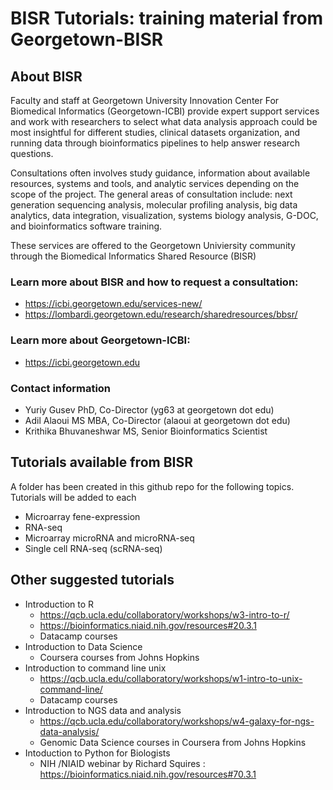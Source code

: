 # BISR Tutorials: training material from Georgetown-BISR 

## About BISR
Faculty and staff at Georgetown University Innovation Center For Biomedical Informatics (Georgetown-ICBI) provide expert support services and work with researchers to select what data analysis approach could be most insightful for different studies, clinical datasets organization, and running data through bioinformatics pipelines to help answer research questions. 

Consultations often involves study guidance, information about available resources, systems and tools, and analytic services depending on the scope of the project. The general areas of consultation include: next generation sequencing analysis, molecular profiling analysis, big data analytics, data integration, visualization, systems biology analysis, G-DOC, and bioinformatics software training. 

These services are offered to the Georgetown Univiersity community through the Biomedical Informatics Shared Resource (BISR)

### Learn more about BISR and how to request a consultation:
* https://icbi.georgetown.edu/services-new/
* https://lombardi.georgetown.edu/research/sharedresources/bbsr/

### Learn more about Georgetown-ICBI:
* https://icbi.georgetown.edu

### Contact information
* Yuriy Gusev PhD, Co-Director (yg63 at georgetown dot edu)
* Adil Alaoui MS MBA, Co-Director (alaoui at georgetown dot edu)
* Krithika Bhuvaneshwar MS, Senior Bioinformatics Scientist

## Tutorials available from BISR
A folder has been created in this github repo for the following topics. Tutorials will be added to each
* Microarray fene-expression
* RNA-seq
* Microarray microRNA and microRNA-seq
* Single cell RNA-seq (scRNA-seq)

## Other suggested tutorials
* Introduction to R
  * https://qcb.ucla.edu/collaboratory/workshops/w3-intro-to-r/
  * https://bioinformatics.niaid.nih.gov/resources#20.3.1
  * Datacamp courses
* Introduction to Data Science 
  * Coursera courses from Johns Hopkins
* Introduction to command line unix
  * https://qcb.ucla.edu/collaboratory/workshops/w1-intro-to-unix-command-line/
  * Datacamp courses
* Introduction to NGS data and analysis
  * https://qcb.ucla.edu/collaboratory/workshops/w4-galaxy-for-ngs-data-analysis/
  * Genomic Data Science courses in Coursera from Johns Hopkins
* Intoduction to Python for Biologists
  * NIH /NIAID webinar by Richard Squires : https://bioinformatics.niaid.nih.gov/resources#70.3.1
